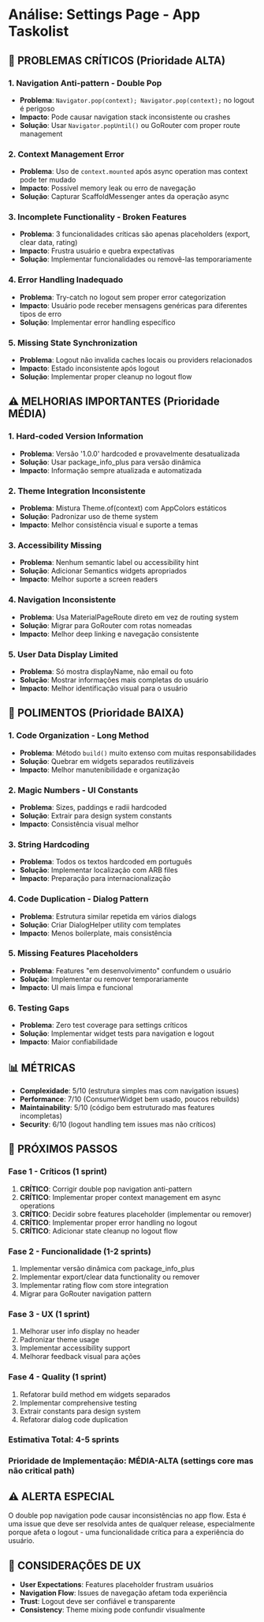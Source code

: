 # Análise: Settings Page - App Taskolist

## 🚨 PROBLEMAS CRÍTICOS (Prioridade ALTA)

### 1. Navigation Anti-pattern - Double Pop
- **Problema**: `Navigator.pop(context); Navigator.pop(context);` no logout é perigoso
- **Impacto**: Pode causar navigation stack inconsistente ou crashes
- **Solução**: Usar `Navigator.popUntil()` ou GoRouter com proper route management

### 2. Context Management Error
- **Problema**: Uso de `context.mounted` após async operation mas context pode ter mudado
- **Impacto**: Possível memory leak ou erro de navegação
- **Solução**: Capturar ScaffoldMessenger antes da operação async

### 3. Incomplete Functionality - Broken Features
- **Problema**: 3 funcionalidades críticas são apenas placeholders (export, clear data, rating)
- **Impacto**: Frustra usuário e quebra expectativas
- **Solução**: Implementar funcionalidades ou removê-las temporariamente

### 4. Error Handling Inadequado
- **Problema**: Try-catch no logout sem proper error categorization
- **Impacto**: Usuário pode receber mensagens genéricas para diferentes tipos de erro
- **Solução**: Implementar error handling específico

### 5. Missing State Synchronization
- **Problema**: Logout não invalida caches locais ou providers relacionados
- **Impacto**: Estado inconsistente após logout
- **Solução**: Implementar proper cleanup no logout flow

## ⚠️ MELHORIAS IMPORTANTES (Prioridade MÉDIA)

### 1. Hard-coded Version Information
- **Problema**: Versão '1.0.0' hardcoded e provavelmente desatualizada
- **Solução**: Usar package_info_plus para versão dinâmica
- **Impacto**: Informação sempre atualizada e automatizada

### 2. Theme Integration Inconsistente
- **Problema**: Mistura Theme.of(context) com AppColors estáticos
- **Solução**: Padronizar uso de theme system
- **Impacto**: Melhor consistência visual e suporte a temas

### 3. Accessibility Missing
- **Problema**: Nenhum semantic label ou accessibility hint
- **Solução**: Adicionar Semantics widgets apropriados
- **Impacto**: Melhor suporte a screen readers

### 4. Navigation Inconsistente
- **Problema**: Usa MaterialPageRoute direto em vez de routing system
- **Solução**: Migrar para GoRouter com rotas nomeadas
- **Impacto**: Melhor deep linking e navegação consistente

### 5. User Data Display Limited
- **Problema**: Só mostra displayName, não email ou foto
- **Solução**: Mostrar informações mais completas do usuário
- **Impacto**: Melhor identificação visual para o usuário

## 🔧 POLIMENTOS (Prioridade BAIXA)

### 1. Code Organization - Long Method
- **Problema**: Método `build()` muito extenso com muitas responsabilidades
- **Solução**: Quebrar em widgets separados reutilizáveis
- **Impacto**: Melhor manutenibilidade e organização

### 2. Magic Numbers - UI Constants
- **Problema**: Sizes, paddings e radii hardcoded
- **Solução**: Extrair para design system constants
- **Impacto**: Consistência visual melhor

### 3. String Hardcoding
- **Problema**: Todos os textos hardcoded em português
- **Solução**: Implementar localização com ARB files
- **Impacto**: Preparação para internacionalização

### 4. Code Duplication - Dialog Pattern
- **Problema**: Estrutura similar repetida em vários dialogs
- **Solução**: Criar DialogHelper utility com templates
- **Impacto**: Menos boilerplate, mais consistência

### 5. Missing Features Placeholders
- **Problema**: Features "em desenvolvimento" confundem o usuário
- **Solução**: Implementar ou remover temporariamente
- **Impacto**: UI mais limpa e funcional

### 6. Testing Gaps
- **Problema**: Zero test coverage para settings críticos
- **Solução**: Implementar widget tests para navigation e logout
- **Impacto**: Maior confiabilidade

## 📊 MÉTRICAS
- **Complexidade**: 5/10 (estrutura simples mas com navigation issues)
- **Performance**: 7/10 (ConsumerWidget bem usado, poucos rebuilds)
- **Maintainability**: 5/10 (código bem estruturado mas features incompletas)
- **Security**: 6/10 (logout handling tem issues mas não críticos)

## 🎯 PRÓXIMOS PASSOS

### Fase 1 - Críticos (1 sprint)
1. **CRÍTICO**: Corrigir double pop navigation anti-pattern
2. **CRÍTICO**: Implementar proper context management em async operations
3. **CRÍTICO**: Decidir sobre features placeholder (implementar ou remover)
4. **CRÍTICO**: Implementar proper error handling no logout
5. **CRÍTICO**: Adicionar state cleanup no logout flow

### Fase 2 - Funcionalidade (1-2 sprints)
1. Implementar versão dinâmica com package_info_plus
2. Implementar export/clear data functionality ou remover
3. Implementar rating flow com store integration
4. Migrar para GoRouter navigation pattern

### Fase 3 - UX (1 sprint)
1. Melhorar user info display no header
2. Padronizar theme usage
3. Implementar accessibility support
4. Melhorar feedback visual para ações

### Fase 4 - Quality (1 sprint)
1. Refatorar build method em widgets separados
2. Implementar comprehensive testing
3. Extrair constants para design system
4. Refatorar dialog code duplication

### Estimativa Total: 4-5 sprints
### Prioridade de Implementação: MÉDIA-ALTA (settings core mas não critical path)

## ⚠️ ALERTA ESPECIAL
O double pop navigation pode causar inconsistências no app flow. Esta é uma issue que deve ser resolvida antes de qualquer release, especialmente porque afeta o logout - uma funcionalidade crítica para a experiência do usuário.

## 📱 CONSIDERAÇÕES DE UX
- **User Expectations**: Features placeholder frustram usuários
- **Navigation Flow**: Issues de navegação afetam toda experiência
- **Trust**: Logout deve ser confiável e transparente
- **Consistency**: Theme mixing pode confundir visualmente